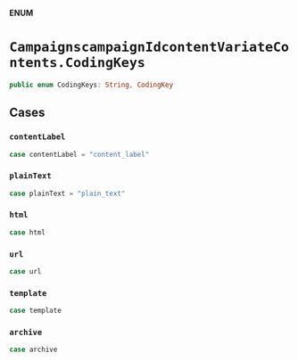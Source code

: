 **ENUM**

# `CampaignscampaignIdcontentVariateContents.CodingKeys`

```swift
public enum CodingKeys: String, CodingKey
```

## Cases
### `contentLabel`

```swift
case contentLabel = "content_label"
```

### `plainText`

```swift
case plainText = "plain_text"
```

### `html`

```swift
case html
```

### `url`

```swift
case url
```

### `template`

```swift
case template
```

### `archive`

```swift
case archive
```
